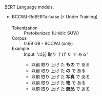 BERT Language models.

<ul>
  <li>BCCWJ-RoBERTa-base (⚡ Under Training)
    <dl>
      <dt>Tokenization</dt>
      <dd>Pretokenized (Unidic SUW)</dd>
      <dt>Corpus</dt>
      <dd>0.69 GB - BCCWJ (only)</dd>
      <dt>Example</dt>
      <dd> Input: '以前 取り 上げ た <mask> で ある'
        <ul><li>以前 取り 上げ た <strong>もの</strong> で ある</li>
          <li>以前 取り 上げ た <strong>の</strong> で ある
          <li>以前 取り 上げ た <strong>写真</strong> で ある</li>
          <li>以前 取り 上げ た <strong>物</strong> で ある</li>
          <li>以前 取り 上げ た <strong>商品</strong> で ある</li>
    </dl>
  </li>
 </ul>
